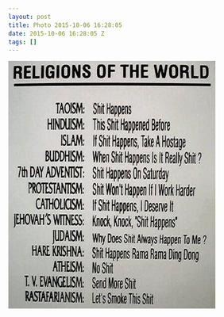 ```yaml
---
layout: post
title: Photo 2015-10-06 16:28:05
date: 2015-10-06 16:28:05 Z
tags: []
---
```

![](/media/2015/10/130623595329.jpg)
